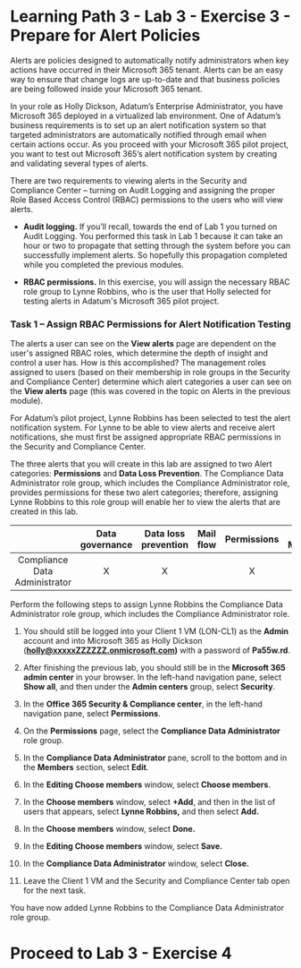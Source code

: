 # Learning Path 3 - Lab 3 - Exercise 3 - Prepare for Alert Policies

Alerts are policies designed to automatically notify administrators when key actions have occurred in their Microsoft 365 tenant. Alerts can be an easy way to ensure that change logs are up-to-date and that business policies are being followed inside your Microsoft 365 tenant.

In your role as Holly Dickson, Adatum’s Enterprise Administrator, you have Microsoft 365 deployed in a virtualized lab environment. One of Adatum’s business requirements is to set up an alert notification system so that targeted administrators are automatically notified through email when certain actions occur. As you proceed with your Microsoft 365 pilot project, you want to test out Microsoft 365’s alert notification system by creating and validating several types of alerts.

There are two requirements to viewing alerts in the Security and Compliance Center – turning on Audit Logging and assigning the proper Role Based Access Control (RBAC) permissions to the users who will view alerts. 

- **Audit logging.** If you’ll recall, towards the end of Lab 1 you turned on Audit Logging. You performed this task in Lab 1 because it can take an hour or two to propagate that setting through the system before you can successfully implement alerts. So hopefully this propagation completed while you completed the previous modules.

- **RBAC permissions.** In this exercise, you will assign the necessary RBAC role group to Lynne Robbins, who is the user that Holly selected for testing alerts in Adatum's Microsoft 365 pilot project. 

### Task 1 – Assign RBAC Permissions for Alert Notification Testing

The alerts a user can see on the **View alerts** page are dependent on the user's assigned RBAC roles, which determine the depth of insight and control a user has. How is this accomplished? The management roles assigned to users (based on their membership in role groups in the Security and Compliance Center) determine which alert categories a user can see on the **View alerts** page (this was covered in the topic on Alerts in the previous module). 

For Adatum’s pilot project, Lynne Robbins has been selected to test the alert notification system. For Lynne to be able to view alerts and receive alert notifications, she must first be assigned appropriate RBAC permissions in the Security and Compliance Center.

The three alerts that you will create in this lab are assigned to two Alert categories: **Permissions** and **Data Loss Prevention**. The Compliance Data Administrator role group, which includes the Compliance Administrator role, provides permissions for these two alert categories; therefore, assigning Lynne Robbins to this role group will enable her to view the alerts that are created in this lab.


|                               | **Data governance** | **Data loss prevention** | **Mail flow** | **Permissions** | **Threat Management** | **Others** |
|:-------------------------------:|:---------------------:|:--------------------------:|:---------------:|:-----------------:|:-----------------------:|:------------:|
| Compliance Data Administrator | X                   | X                        |               | X               |                       | X          |

Perform the following steps to assign Lynne Robbins the Compliance Data Administrator role group, which includes the Compliance Administrator role.

1. You should still be logged into your Client 1 VM (LON-CL1) as the **Admin** account and into Microsoft 365 as Holly Dickson (**holly@xxxxxZZZZZZ.onmicrosoft.com)** with a password of **Pa55w.rd**. 

2. After finishing the previous lab, you should still be in the **Microsoft 365 admin center** in your browser. In the left-hand navigation pane, select **Show all**, and then under the **Admin centers** group, select **Security**.

3. In the **Office 365 Security &amp; Compliance center**, in the left-hand navigation pane, select **Permissions**.

4. On the **Permissions** page, select the **Compliance Data Administrator** role group. 

5. In the **Compliance Data Administrator** pane, scroll to the bottom and in the **Members** section, select **Edit**. 

6. In the **Editing Choose members** window, select **Choose members**. 

7. In the **Choose members** window, select **+Add**, and then in the list of users that appears, select **Lynne Robbins,** and then select **Add.**

8. In the **Choose members** window, select **Done.**

9. In the **Editing Choose members** window, select **Save.**

10. In the **Compliance Data Administrator** window, select **Close.**

11. Leave the Client 1 VM and the Security and Compliance Center tab open for the next task.

You have now added Lynne Robbins to the Compliance Data Administrator role group.


# Proceed to Lab 3 - Exercise 4
